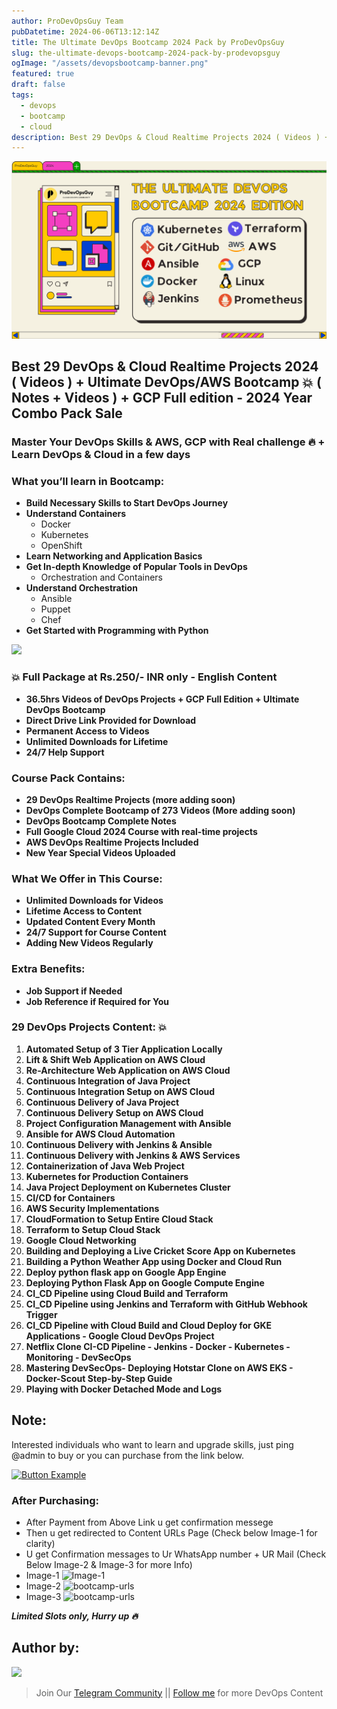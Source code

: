 ```yaml
---
author: ProDevOpsGuy Team
pubDatetime: 2024-06-06T13:12:14Z
title: The Ultimate DevOps Bootcamp 2024 Pack by ProDevOpsGuy
slug: the-ultimate-devops-bootcamp-2024-pack-by-prodevopsguy
ogImage: "/assets/devopsbootcamp-banner.png"
featured: true
draft: false
tags:
  - devops
  - bootcamp
  - cloud
description: Best 29 DevOps & Cloud Realtime Projects 2024 ( Videos ) + Ultimate DevOps/AWS Bootcamp 💥 ( Notes + Videos ) + GCP Full edition - 2024 Year Combo Pack Sale
---
```


![](https://raw.githubusercontent.com/NotHarshhaa/prodevopsguy.tech/main/public/assets/devopsbootcamp-banner.png)

## **Best 29 DevOps & Cloud Realtime Projects 2024 ( Videos ) + Ultimate DevOps/AWS Bootcamp 💥 ( Notes + Videos ) + GCP Full edition - 2024 Year Combo Pack Sale**

### Master Your DevOps Skills & AWS, GCP with Real challenge 🔥 + Learn DevOps & Cloud in a few days

### What you’ll learn in Bootcamp:

- **Build Necessary Skills to Start DevOps Journey**
- **Understand Containers**
  - Docker
  - Kubernetes
  - OpenShift
- **Learn Networking and Application Basics**
- **Get In-depth Knowledge of Popular Tools in DevOps**
  - Orchestration and Containers
- **Understand Orchestration**
  - Ansible
  - Puppet
  - Chef
- **Get Started with Programming with Python**

![](https://imgur.com/WBks93k.png)

### 💥 Full Package at Rs.250/- INR only - English Content

- **36.5hrs Videos of DevOps Projects + GCP Full Edition + Ultimate DevOps Bootcamp**
- **Direct Drive Link Provided for Download**
- **Permanent Access to Videos**
- **Unlimited Downloads for Lifetime**
- **24/7 Help Support**

### Course Pack Contains:

- **29 DevOps Realtime Projects (more adding soon)**
- **DevOps Complete Bootcamp of 273 Videos (More adding soon)**
- **DevOps Bootcamp Complete Notes**
- **Full Google Cloud 2024 Course with real-time projects**
- **AWS DevOps Realtime Projects Included**
- **New Year Special Videos Uploaded**

### What We Offer in This Course:

- **Unlimited Downloads for Videos**
- **Lifetime Access to Content**
- **Updated Content Every Month**
- **24/7 Support for Course Content**
- **Adding New Videos Regularly**

### Extra Benefits:

- **Job Support if Needed**
- **Job Reference if Required for You**

### 29 DevOps Projects Content: 💥

1. **Automated Setup of 3 Tier Application Locally**
2. **Lift & Shift Web Application on AWS Cloud**
3. **Re-Architecture Web Application on AWS Cloud**
4. **Continuous Integration of Java Project**
5. **Continuous Integration Setup on AWS Cloud**
6. **Continuous Delivery of Java Project**
7. **Continuous Delivery Setup on AWS Cloud**
8. **Project Configuration Management with Ansible**
9. **Ansible for AWS Cloud Automation**
10. **Continuous Delivery with Jenkins & Ansible**
11. **Continuous Delivery with Jenkins & AWS Services**
12. **Containerization of Java Web Project**
13. **Kubernetes for Production Containers**
14. **Java Project Deployment on Kubernetes Cluster**
15. **CI/CD for Containers**
16. **AWS Security Implementations**
17. **CloudFormation to Setup Entire Cloud Stack**
18. **Terraform to Setup Cloud Stack**
19. **Google Cloud Networking**
20. **Building and Deploying a Live Cricket Score App on Kubernetes**
21. **Building a Python Weather App using Docker and Cloud Run**
22. **Deploy python flask app on Google App Engine**
23. **Deploying Python Flask App on Google Compute Engine**
24. **CI_CD Pipeline using Cloud Build and Terraform**
25. **CI_CD Pipeline using Jenkins and Terraform with GitHub Webhook Trigger**
26. **CI_CD Pipeline with Cloud Build and Cloud Deploy for GKE Applications - Google Cloud DevOps Project**
27. **Netflix Clone CI-CD Pipeline - Jenkins - Docker - Kubernetes - Monitoring - DevSecOps**
28. **Mastering DevSecOps- Deploying Hotstar Clone on AWS EKS - Docker-Scout Step-by-Step Guide**
29. **Playing with Docker Detached Mode and Logs**

## Note:

Interested individuals who want to learn and upgrade skills, just ping @admin to buy or you can purchase from the link below.

[![Button Example](https://img.shields.io/badge/Purchase_Link-37a779?style=for-the-badge)](https://topmate.io/harshhaa/800566)

### After Purchasing:

- After Payment from Above Link u get confirmation messege
- Then u get redirected to Content URLs Page (Check below Image-1 for clarity)
- U get Confirmation messages to Ur WhatsApp number + UR Mail (Check Below Image-2 & Image-3 for more Info)
- Image-1
  ![Image-1](https://imgur.com/dpU7POR.png)
- Image-2
  ![bootcamp-urls](https://imgur.com/9RIUXAI.png)
- Image-3
  ![bootcamp-urls](https://imgur.com/qiCRVKF.png)

**_Limited Slots only, Hurry up 🔥_**

## Author by:

![](https://imgur.com/2j6Aoyl.png)

> Join Our [Telegram Community](https:t.me/prodevopsguy) || [Follow me](https://github.com/NotHarshhaa) for more DevOps Content
